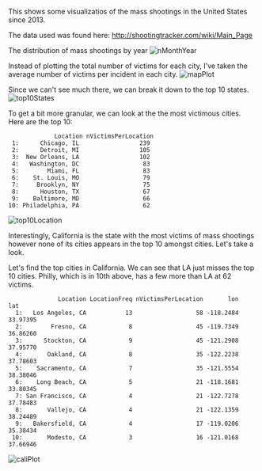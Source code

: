 This shows some visualizatios of the mass shootings in the United States since 2013. 

The data used was found here:  http://shootingtracker.com/wiki/Main_Page

The distribution of mass shootings by year
![nMonthYear](https://github.com/mpiccirilli/USMassShootings/blob/master/plots/nVictimsByMonthAndYear.jpg)


Instead of plotting the total number of victims for each city, I've taken the average number of victims per incident in each city. 
![mapPlot](https://github.com/mpiccirilli/USMassShootings/blob/master/plots/usaMap.jpg)


Since we can't see much there, we can break it down to the top 10 states.
![top10States](https://github.com/mpiccirilli/USMassShootings/blob/master/plots/Top10States.jpg)


To get a bit more granular, we can look at the the most victimous cities. Here are the top 10:
```{r}
             Location nVictimsPerLocation
 1:      Chicago, IL                 239
 2:      Detroit, MI                 105
 3:  New Orleans, LA                 102
 4:   Washington, DC                  83
 5:        Miami, FL                  83
 6:    St. Louis, MO                  79
 7:     Brooklyn, NY                  75
 8:      Houston, TX                  67
 9:    Baltimore, MD                  66
10: Philadelphia, PA                  62

```
![top10Location](https://github.com/mpiccirilli/USMassShootings/blob/master/plots/top10Location.jpg)


Interestingly, California is the state with the most victims of mass shootings however none of its cities appears in the top 10 amongst cities. Let's take a look. 

Let's find the top cities in California.  We can see that LA just misses the top 10 cities. Philly, which is in 10th above, has a few more than LA at 62 victims. 
```{r}
              Location LocationFreq nVictimsPerLocation       lon      lat
  1:   Los Angeles, CA           13                  58 -118.2484 33.97395
  2:        Fresno, CA            8                  45 -119.7349 36.86260
  3:      Stockton, CA            9                  45 -121.2908 37.95770
  4:       Oakland, CA            8                  35 -122.2238 37.78603
  5:    Sacramento, CA            7                  35 -121.5554 38.38046
  6:    Long Beach, CA            5                  21 -118.1681 33.80345
  7: San Francisco, CA            4                  21 -122.7278 37.78483
  8:       Vallejo, CA            4                  21 -122.1359 38.24489
  9:   Bakersfield, CA            4                  17 -119.0206 35.38434
 10:       Modesto, CA            3                  16 -121.0168 37.66946
```
![caliPlot](https://github.com/mpiccirilli/USMassShootings/blob/master/plots/caliMap.jpg)


